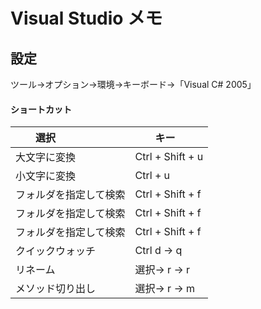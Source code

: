 # Visual Studio メモ

## 設定
ツール→オプション→環境→キーボード→「Visual C# 2005」

#### ショートカット

|　　選択                               |　　キー                    |
|:--------------------------------------|:---------------------------|
|  大文字に変換                         |  Ctrl + Shift + u          |
|  小文字に変換                         |  Ctrl + u                  |
|  フォルダを指定して検索               |  Ctrl + Shift + f          |
|  フォルダを指定して検索               |  Ctrl + Shift + f          |
|  フォルダを指定して検索               |  Ctrl + Shift + f          |
|  クイックウォッチ                     |  Ctrl d → q               |
|  リネーム                             |  選択→ r → r             |
|  メソッド切り出し                     |  選択→ r → m             |


　  
　  
